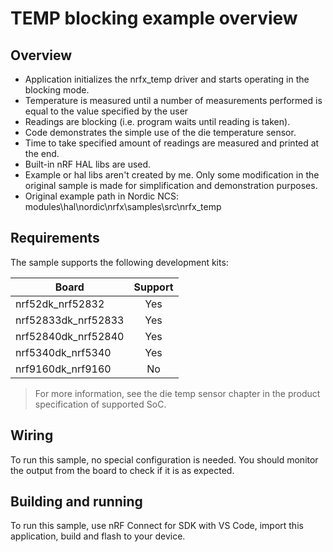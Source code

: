 # TEMP blocking example overview 
## Overview

- Application initializes the nrfx_temp driver and starts operating in the blocking mode. 
- Temperature is measured until a number of measurements performed is equal to the value specified by the user
- Readings are blocking (i.e. program waits until reading is taken). 
- Code demonstrates the simple use of the die temperature sensor. 
- Time to take specified amount of readings are measured and printed at the end.
- Built-in nRF HAL libs are used. 
- Example or hal libs aren't created by me. Only some modification in the original sample is made for simplification and demonstration purposes. 
- Original example path in Nordic NCS: modules\hal\nordic\nrfx\samples\src\nrfx_temp

## Requirements

The sample supports the following development kits:

| **Board**           | **Support** |
|---------------------|:-----------:|
| nrf52dk_nrf52832    |     Yes     |
| nrf52833dk_nrf52833 |     Yes     |
| nrf52840dk_nrf52840 |     Yes     |
| nrf5340dk_nrf5340   |     Yes     |
| nrf9160dk_nrf9160   |      No     |


> For more information, see the die temp sensor chapter in the product specification of supported SoC. 

## Wiring
To run this sample, no special configuration is needed.
You should monitor the output from the board to check if it is as expected.

## Building and running
To run this sample, use nRF Connect for SDK with VS Code, import this application, build and flash to your device.
